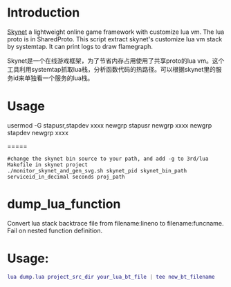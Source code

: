 Introduction
============
[Skynet](https://github.com/cloudwu/skynet/) a lightweight online game framework with customize lua vm. The lua proto is in SharedProto. This script extract skynet's customize lua vm stack by systemtap. It can print logs to draw flamegraph.

Skynet是一个在线游戏框架，为了节省内存占用使用了共享proto的lua vm。这个工具利用systemtap抓取lua栈，分析函数代码的热路径。可以根据skynet里的服务id来单独看一个服务的lua栈。

Usage
=====
usermod -G stapusr,stapdev xxxx
newgrp stapusr
newgrp xxxx
newgrp stapdev
newgrp xxxx

=====
 ```shell
 #change the skynet bin source to your path, and add -g to 3rd/lua Makefile in skynet project
./monitor_skynet_and_gen_svg.sh skynet_pid skynet_bin_path serviceid_in_decimal seconds proj_path
 ```
# dump_lua_function

Convert lua stack backtrace file from filename:lineno to filename:funcname. Fail on nested function definition.

Usage:
======
```lua
lua dump.lua project_src_dir your_lua_bt_file | tee new_bt_filename
```
